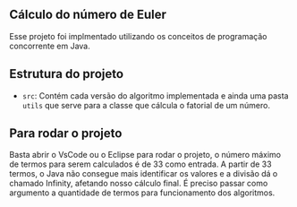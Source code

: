 ## Cálculo do número de Euler

Esse projeto foi implmentado utilizando os conceitos de programação concorrente em Java.

## Estrutura do projeto

- `src`: Contém cada versão do algoritmo implementada e ainda uma pasta `utils` que serve para a classe que cálcula o fatorial de um número.


## Para rodar o projeto

Basta abrir o VsCode ou o Eclipse para rodar o projeto, o número máximo de termos para serem calculados é de 33 como entrada. A partir de 33 termos, o Java não consegue mais identificar os valores e a divisão dá o chamado Infinity, afetando nosso cálculo final. É preciso passar como argumento a quantidade de termos para funcionamento dos algoritmos.
